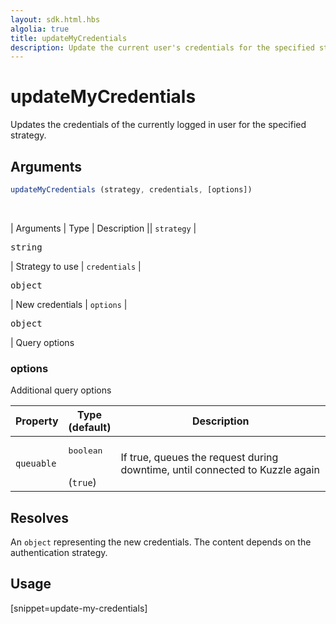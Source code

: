 ```yaml
---
layout: sdk.html.hbs
algolia: true
title: updateMyCredentials
description: Update the current user's credentials for the specified strategy.
---
```



# updateMyCredentials

Updates the credentials of the currently logged in user for the specified strategy.

## Arguments

```javascript
updateMyCredentials (strategy, credentials, [options])
```

<br/>

| Arguments    | Type    | Description
|| `strategy` | <pre>string</pre> | Strategy to use
| `credentials` | <pre>object</pre> | New credentials
| `options`  | <pre>object</pre> | Query options


### options

Additional query options

| Property     | Type<br/>(default)    | Description   |
| -------------- | --------- | ------------- |
| `queuable` | <pre>boolean</pre><br/>(`true`) | If true, queues the request during downtime, until connected to Kuzzle again |


## Resolves

An `object` representing the new credentials.
The content depends on the authentication strategy.

## Usage

[snippet=update-my-credentials]
